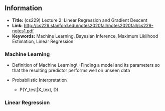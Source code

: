 ## Information

- **Title:** (cs229) Lecture 2: Linear Regression and Gradient Descent
- **Link:** http://cs229.stanford.edu/notes2020fall/notes2020fall/cs229-notes1.pdf
- **Keywords:** Machine Learning, Bayesian Inference, Maximum Liklihood Estimation, Linear Regression


### Machine Learning
* Definition of Machine Learning\\
   -Finding a model and its parameters so that the resulting predictor performs well on unseen data
   
* Probabilistic Interpretation
    * P(Y_test|X_text, D)
    
### Linear Regression
